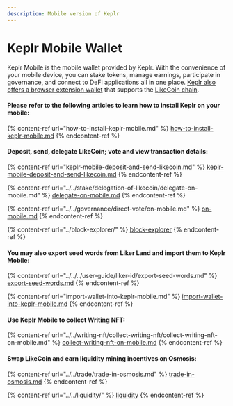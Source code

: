 ```yaml
---
description: Mobile version of Keplr
---
```


# Keplr Mobile Wallet

Keplr Mobile is the mobile wallet provided by Keplr. With the convenience of your mobile device, you can stake tokens, manage earnings, participate in governance, and connect to DeFi applications all in one place. [Keplr also offers a browser extension wallet](../keplr/) that supports the [LikeCoin chain](https://www.mintscan.io/likecoin).

#### Please refer to the following articles to learn how to install Keplr on your mobile:

{% content-ref url="how-to-install-keplr-mobile.md" %}
[how-to-install-keplr-mobile.md](how-to-install-keplr-mobile.md)
{% endcontent-ref %}

#### Deposit, send, delegate LikeCoin; vote and view transaction details:

{% content-ref url="keplr-mobile-deposit-and-send-likecoin.md" %}
[keplr-mobile-deposit-and-send-likecoin.md](keplr-mobile-deposit-and-send-likecoin.md)
{% endcontent-ref %}

{% content-ref url="../../stake/delegation-of-likecoin/delegate-on-mobile.md" %}
[delegate-on-mobile.md](../../stake/delegation-of-likecoin/delegate-on-mobile.md)
{% endcontent-ref %}

{% content-ref url="../../governance/direct-vote/on-mobile.md" %}
[on-mobile.md](../../governance/direct-vote/on-mobile.md)
{% endcontent-ref %}

{% content-ref url="../block-explorer/" %}
[block-explorer](../block-explorer/)
{% endcontent-ref %}

#### You may also export seed words from Liker Land and import them to Keplr Mobile:

{% content-ref url="../../../user-guide/liker-id/export-seed-words.md" %}
[export-seed-words.md](../../../user-guide/liker-id/export-seed-words.md)
{% endcontent-ref %}

{% content-ref url="import-wallet-into-keplr-mobile.md" %}
[import-wallet-into-keplr-mobile.md](import-wallet-into-keplr-mobile.md)
{% endcontent-ref %}

#### Use Keplr Mobile to collect Writing NFT:

{% content-ref url="../../writing-nft/collect-writing-nft/collect-writing-nft-on-mobile.md" %}
[collect-writing-nft-on-mobile.md](../../writing-nft/collect-writing-nft/collect-writing-nft-on-mobile.md)
{% endcontent-ref %}

#### Swap LikeCoin and earn liquidity mining incentives on Osmosis:

{% content-ref url="../../trade/trade-in-osmosis.md" %}
[trade-in-osmosis.md](../../trade/trade-in-osmosis.md)
{% endcontent-ref %}

{% content-ref url="../../liquidity/" %}
[liquidity](../../liquidity/)
{% endcontent-ref %}
